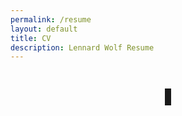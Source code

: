 ```yaml
---
permalink: /resume
layout: default
title: CV
description: Lennard Wolf Resume
---
```

<br />
<br/>
<div align="center">
    <object data="../assets/lennard-wolf_cv_2023-11-17.pdf"
            border="5"
            width="800"
            height="1131"
            type='application/pdf'
            standby="Loading CV..." 
            style="overflow-y: scroll;">
    </object>
</div>
<br/>
<!-- <div align="left">
    <a href="../assets/lennard-wolf_cv_2023-11-17.pdf" target="_blank">Download PDF</a>
</div>
<br/> -->
